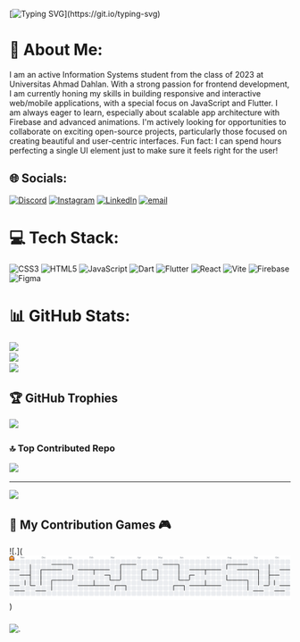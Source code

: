 [![Typing SVG](https://readme-typing-svg.demolab.com?font=Fira+Code&pause=997&color=FF449F&width=435&lines=Hi+there%2C+Alvindra+Ramadhan!)](https://git.io/typing-svg)

# 💫 About Me:
I am an active Information Systems student from the class of 2023 at Universitas Ahmad Dahlan. With a strong passion for frontend development, I am currently honing my skills in building responsive and interactive web/mobile applications, with a special focus on JavaScript and Flutter. I am always eager to learn, especially about scalable app architecture with Firebase and advanced animations. I'm actively looking for opportunities to collaborate on exciting open-source projects, particularly those focused on creating beautiful and user-centric interfaces. Fun fact: I can spend hours perfecting a single UI element just to make sure it feels right for the user!


## 🌐 Socials:
[![Discord](https://img.shields.io/badge/Discord-%237289DA.svg?logo=discord&logoColor=white)](https://discord.gg/https://discord.gg/q28QhDWv) [![Instagram](https://img.shields.io/badge/Instagram-%23E4405F.svg?logo=Instagram&logoColor=white)](https://instagram.com/alvindramadhann) [![LinkedIn](https://img.shields.io/badge/LinkedIn-%230077B5.svg?logo=linkedin&logoColor=white)](https://linkedin.com/in/alvindra-ramadhan) [![email](https://img.shields.io/badge/Email-D14836?logo=gmail&logoColor=white)](mailto:alvindraramadhan1210@gmail.com) 

# 💻 Tech Stack:
![CSS3](https://img.shields.io/badge/css3-%231572B6.svg?style=for-the-badge&logo=css3&logoColor=white) ![HTML5](https://img.shields.io/badge/html5-%23E34F26.svg?style=for-the-badge&logo=html5&logoColor=white) ![JavaScript](https://img.shields.io/badge/javascript-%23323330.svg?style=for-the-badge&logo=javascript&logoColor=%23F7DF1E) ![Dart](https://img.shields.io/badge/dart-%230175C2.svg?style=for-the-badge&logo=dart&logoColor=white) ![Flutter](https://img.shields.io/badge/Flutter-%2302569B.svg?style=for-the-badge&logo=Flutter&logoColor=white) ![React](https://img.shields.io/badge/react-%2320232a.svg?style=for-the-badge&logo=react&logoColor=%2361DAFB) ![Vite](https://img.shields.io/badge/vite-%23646CFF.svg?style=for-the-badge&logo=vite&logoColor=white) ![Firebase](https://img.shields.io/badge/firebase-a08021?style=for-the-badge&logo=firebase&logoColor=ffcd34) ![Figma](https://img.shields.io/badge/figma-%23F24E1E.svg?style=for-the-badge&logo=figma&logoColor=white)
# 📊 GitHub Stats:
![](https://github-readme-stats.vercel.app/api?username=AlvindraRamadhan&theme=neon&hide_border=false&include_all_commits=true&count_private=false)<br/>
![](https://nirzak-streak-stats.vercel.app/?user=AlvindraRamadhan&theme=neon&hide_border=false)<br/>
![](https://github-readme-stats.vercel.app/api/top-langs/?username=AlvindraRamadhan&theme=neon&hide_border=false&include_all_commits=true&count_private=false&layout=compact)

## 🏆 GitHub Trophies
![](https://github-profile-trophy.vercel.app/?username=AlvindraRamadhan&theme=radical&no-frame=false&no-bg=true&margin-w=4)

### 🔝 Top Contributed Repo
![](https://github-contributor-stats.vercel.app/api?username=AlvindraRamadhan&limit=5&theme=neon&combine_all_yearly_contributions=true)

---
[![](https://visitcount.itsvg.in/api?id=AlvindraRamadhan&icon=0&color=0)](https://visitcount.itsvg.in)

<h2 align="left">🐍 My Contribution Games 🎮</h2>

![.](<picture>
  <source media="(prefers-color-scheme: dark)" srcset="https://raw.githubusercontent.com/AlvindraRamadhan/AlvindraRamadhan/output/pacman-contribution-graph-dark.svg">
  <source media="(prefers-color-scheme: light)" srcset="https://raw.githubusercontent.com/AlvindraRamadhan/AlvindraRamadhan/output/pacman-contribution-graph.svg">
  <img alt="pacman contribution graph" src="https://raw.githubusercontent.com/AlvindraRamadhan/AlvindraRamadhan/output/pacman-contribution-graph.svg">
</picture>)

###

![.](<img src="https://raw.githubusercontent.com/AlvindraRamadhan/AlvindraRamadhan/output/snake.svg" alt="Snake animation" />)

###


<!-- Proudly created with GPRM ( https://gprm.itsvg.in ) -->

